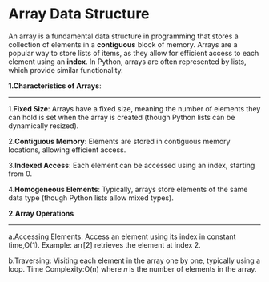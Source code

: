<h1> Array Data Structure</h1>

An array is a fundamental data structure in programming that stores a collection of elements in a <b>contiguous</b> block of memory.
Arrays are a popular way to store lists of items, as they allow for efficient access to each element using an <b>index</b>.
In Python, arrays are often represented by lists, which provide similar functionality.

<b>1.Characteristics of Arrays</b>:
<hr>

1.<b>Fixed Size</b>: 
Arrays have a fixed size, meaning the number of elements they can hold is set when the array is created (though Python lists can be dynamically resized).</br>

2.<b>Contiguous Memory</b>:
Elements are stored in contiguous memory locations, allowing efficient access.</br>

3.<b>Indexed Access</b>:
Each element can be accessed using an index, starting from 0.</br>

4.<b>Homogeneous Elements</b>:
Typically, arrays store elements of the same data type (though Python lists allow mixed types).</br>

<b>2.Array Operations</b><hr>
a.Accessing Elements:
Access an element using its index in constant time,O(1).
Example: arr[2] retrieves the element at index 2.

b.Traversing:
Visiting each element in the array one by one, typically using a loop.
Time Complexity:O(n)                              where 𝑛 is the number of elements in the array.
